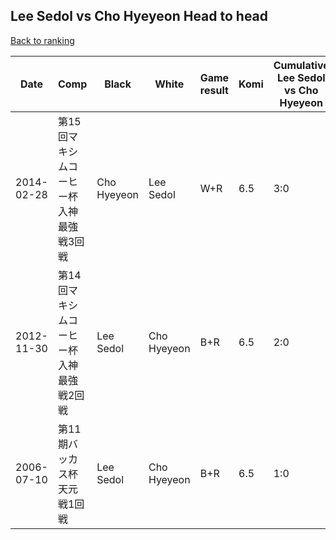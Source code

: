 ## Lee Sedol vs Cho Hyeyeon Head to head

[Back to ranking](../../index.md)




| **Date** | **Comp** | **Black** | **White** | **Game result** | **Komi** | **Cumulative Lee Sedol vs Cho Hyeyeon** | **Lee Sedol streak** | **Cho Hyeyeon streak** | 
| --- | --- | --- | --- | --- | --- | --- | --- | --- |
| 2014-02-28 | 第15回マキシムコーヒー杯入神最強戦3回戦 | Cho Hyeyeon | Lee Sedol | W+R | 6.5 | 3:0 | 3 | 0 | 
| 2012-11-30 | 第14回マキシムコーヒー杯入神最強戦2回戦 | Lee Sedol | Cho Hyeyeon | B+R | 6.5 | 2:0 | 2 | 0 | 
| 2006-07-10 | 第11期バッカス杯天元戦1回戦 | Lee Sedol | Cho Hyeyeon | B+R | 6.5 | 1:0 | 1 | 0 |




